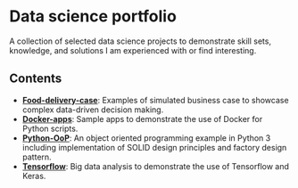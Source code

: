 # Data science portfolio

A collection of selected data science projects to demonstrate skill sets, knowledge, and solutions I am experienced with or find interesting.


## Contents
* [**Food-delivery-case**](Food-delivery-case/README.md): Examples of simulated business case to showcase complex data-driven decision making.
* [**Docker-apps**](Docker-apps/Dockerfile): Sample apps to demonstrate the use of Docker for Python scripts.
* [**Python-OoP**](Python-OoP/README.md): An object oriented programming example in Python 3 including implementation of SOLID design principles and factory design pattern.
* [**Tensorflow**](Tensorflow/README.md): Big data analysis to demonstrate the use of Tensorflow and Keras.